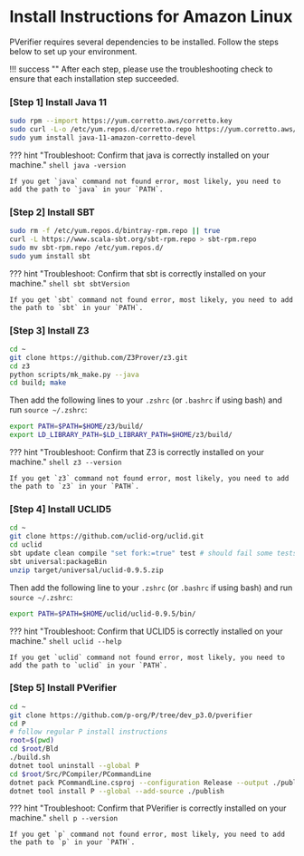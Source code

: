 # Install Instructions for Amazon Linux

PVerifier requires several dependencies to be installed. Follow the steps below to set up your environment.

!!! success ""
    After each step, please use the troubleshooting check to ensure that each installation step succeeded.

### [Step 1] Install Java 11

```sh
sudo rpm --import https://yum.corretto.aws/corretto.key
sudo curl -L-o /etc/yum.repos.d/corretto.repo https://yum.corretto.aws/corretto.repo 
sudo yum install java-11-amazon-corretto-devel
```

??? hint "Troubleshoot: Confirm that java is correctly installed on your machine."
    ```shell
    java -version
    ```

    If you get `java` command not found error, most likely, you need to add the path to `java` in your `PATH`.

### [Step 2] Install SBT

```sh
sudo rm -f /etc/yum.repos.d/bintray-rpm.repo || true
curl -L https://www.scala-sbt.org/sbt-rpm.repo > sbt-rpm.repo
sudo mv sbt-rpm.repo /etc/yum.repos.d/
sudo yum install sbt
```

??? hint "Troubleshoot: Confirm that sbt is correctly installed on your machine."
    ```shell
    sbt sbtVersion
    ```

    If you get `sbt` command not found error, most likely, you need to add the path to `sbt` in your `PATH`.

### [Step 3] Install Z3

```sh
cd ~
git clone https://github.com/Z3Prover/z3.git
cd z3
python scripts/mk_make.py --java 
cd build; make
```

Then add the following lines to your `.zshrc` (or `.bashrc` if using bash) and run `source ~/.zshrc`:

```sh
export PATH=$PATH=$HOME/z3/build/
export LD_LIBRARY_PATH=$LD_LIBRARY_PATH=$HOME/z3/build/
```

??? hint "Troubleshoot: Confirm that Z3 is correctly installed on your machine."
    ```shell
    z3 --version
    ```

    If you get `z3` command not found error, most likely, you need to add the path to `z3` in your `PATH`.

### [Step 4] Install UCLID5

```sh
cd ~
git clone https://github.com/uclid-org/uclid.git
cd uclid
sbt update clean compile "set fork:=true" test # should fail some tests that use cvc5 and delphi 
sbt universal:packageBin
unzip target/universal/uclid-0.9.5.zip
```

Then add the following line to your `.zshrc` (or `.bashrc` if using bash) and run `source ~/.zshrc`:

```sh
export PATH=$PATH=$HOME/uclid/uclid-0.9.5/bin/
```

??? hint "Troubleshoot: Confirm that UCLID5 is correctly installed on your machine."
    ```shell
    uclid --help
    ```

    If you get `uclid` command not found error, most likely, you need to add the path to `uclid` in your `PATH`.

### [Step 5] Install PVerifier

```sh
cd ~
git clone https://github.com/p-org/P/tree/dev_p3.0/pverifier
cd P
# follow regular P install instructions
root=$(pwd)
cd $root/Bld
./build.sh
dotnet tool uninstall --global P
cd $root/Src/PCompiler/PCommandLine
dotnet pack PCommandLine.csproj --configuration Release --output ./publish -p:PackAsTool=true -p:ToolCommandName=P -p:Version=2.1.3
dotnet tool install P --global --add-source ./publish
```

??? hint "Troubleshoot: Confirm that PVerifier is correctly installed on your machine."
    ```shell
    p --version
    ```

    If you get `p` command not found error, most likely, you need to add the path to `p` in your `PATH`.